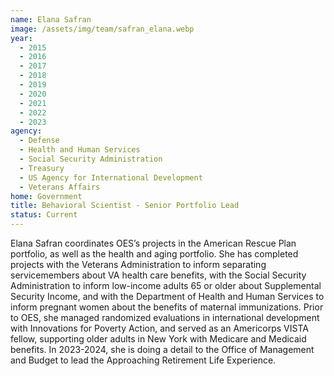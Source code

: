 ```yaml
---
name: Elana Safran
image: /assets/img/team/safran_elana.webp
year: 
  - 2015
  - 2016
  - 2017
  - 2018
  - 2019
  - 2020
  - 2021
  - 2022
  - 2023
agency:
  - Defense
  - Health and Human Services
  - Social Security Administration
  - Treasury
  - US Agency for International Development
  - Veterans Affairs
home: Government
title: Behavioral Scientist - Senior Portfolio Lead
status: Current
---
```


Elana Safran coordinates OES’s projects in the American Rescue Plan portfolio, as well as the health and aging portfolio. She has completed projects with the Veterans Administration to inform separating servicemembers about VA health care benefits, with the Social Security Administration to inform low-income adults 65 or older about Supplemental Security Income, and with the Department of Health and Human Services to inform pregnant women about the benefits of maternal immunizations. Prior to OES, she managed randomized evaluations in international development with Innovations for Poverty Action, and served as an Americorps VISTA fellow, supporting older adults in New York with Medicare and Medicaid benefits. In 2023-2024, she is doing a detail to the Office of Management and Budget to lead the Approaching Retirement Life Experience.
